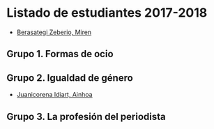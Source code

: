 # Listado de estudiantes 2017-2018

<!-- formato con el que incluir tu nombre y link -->
- [Berasategi Zeberio, Miren](http://mberasategi.github.io)

## Grupo 1. Formas de ocio

<!-- aquí el listado de miembros del grupo 1 -->


## Grupo 2. Igualdad de género

<!-- aquí el listado de miembros del grupo 2 -->
- [Juanicorena Idiart, Ainhoa](http://ajuanicorena.github.io)

## Grupo 3. La profesión del periodista

<!-- aquí el listado de miembros del grupo 3 -->
